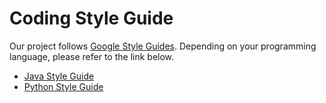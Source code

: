 # Coding Style Guide

Our project follows [Google Style Guides](https://google.github.io/styleguide/). Depending on your programming language, please refer to the link below.

* [Java Style Guide](https://google.github.io/styleguide/javaguide.html)
* [Python Style Guide](https://google.github.io/styleguide/pyguide.html)
